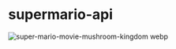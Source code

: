 # supermario-api

![super-mario-movie-mushroom-kingdom webp](https://user-images.githubusercontent.com/102558203/235566861-ad3aeb8a-07c2-4b6b-83db-0803897e9d88.jpeg)
